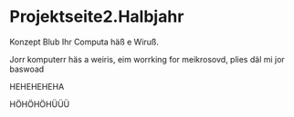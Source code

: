 # Projektseite2.Halbjahr
Konzept
Blub
Ihr Computa häß e Wiruß.

Jorr komputerr häs a weiris, eim worrking for meikrosovd, plies däl mi jor baswoad

HEHEHEHEHA

HÖHÖHÖHÜÜÜ
